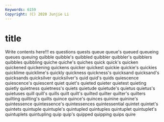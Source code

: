 ```yaml
---
Keywords: 6159
Copyright: (C) 2020 Junjie Li
---
```


# title

Write contents here!!!
es 
questions 
quests
queue 
queue's 
queued 
queueing 
queues 
queuing 
quibble 
quibble's 
quibbled 
quibbler
quibbler's 
quibblers 
quibbles 
quibbling 
quiche 
quiche's 
quiches 
quick 
quick's 
quicken
quickened 
quickening 
quickens 
quicker 
quickest 
quickie 
quickie's 
quickies 
quicklime 
quicklime's
quickly 
quickness 
quickness's 
quicksand 
quicksand's 
quicksands 
quicksilver 
quicksilver's 
quid 
quid's
quids 
quiescence 
quiescence's 
quiescent 
quiet 
quiet's 
quieted 
quieter 
quietest 
quieting
quietly 
quietness 
quietness's 
quiets 
quietude 
quietude's 
quietus 
quietus's 
quietuses 
quill
quill's 
quills 
quilt 
quilt's 
quilted 
quilter 
quilter's 
quilters 
quilting 
quilting's
quilts 
quince 
quince's 
quinces 
quinine 
quinine's 
quintessence 
quintessence's 
quintessences 
quintessential
quintet 
quintet's 
quintets 
quintuple 
quintuple's 
quintupled 
quintuples 
quintuplet 
quintuplet's 
quintuplets
quintupling 
quip 
quip's 
quipped 
quipping 
quips 
quire 
